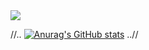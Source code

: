 <img src="https://capsule-render.vercel.app/api?type=venom&color=timeAuto&height=200&section=header&text=내일배움캠프&fontSize=50&fontcolor=black" />


//..
[![Anurag's GitHub stats](https://github-readme-stats.vercel.app/api?username=TeamspartaNbcamp)](https://github.com/anuraghazra/github-readme-stats)
..//
